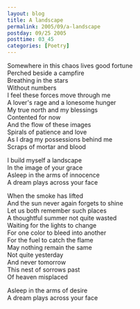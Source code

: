 ```yaml
---
layout: blog
title: A landscape
permalink: 2005/09/a-landscape
postday: 09/25 2005
posttime: 03_45
categories: [Poetry]
---
```


<p>Somewhere in this chaos lives good fortune<br />
Perched beside a campfire<br />
Breathing in the stars<br />
Without numbers<br />
I feel these forces move through me<br />
A lover's rage and a lonesome hunger<br />
My true north and my blessings<br />
Contented for now<br />
And the flow of these images<br />
Spirals of patience and love<br />
As I drag my possessions behind me<br />
Scraps of mortar and blood</p>
<p>I build myself a landscape<br />
In the image of your grace<br />
Asleep in the arms of innocence<br />
A dream plays across your face</p>
<p>When the smoke has lifted<br />
And the sun never again forgets to shine<br />
Let us both remember such places<br />
A thoughtful summer not quite wasted<br />
Waiting for the lights to change<br />
For one color to bleed into another<br />
For the fuel to catch the flame<br />
May nothing remain the same<br />
Not quite yesterday<br />
And never tomorrow<br />
This nest of sorrows past<br />
Of heaven misplaced</p>
<p>Asleep in the arms of desire<br />
A dream plays across your face</p>
